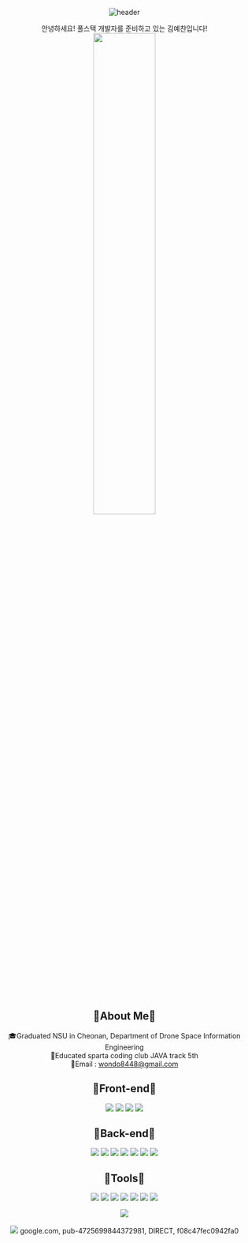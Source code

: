 <div align="center">
  
![header](https://capsule-render.vercel.app/api?type=waving&color=gradient&height=250&section=header&text=Hi%20YECHAN&fontSize=90)

안녕하세요! 풀스택 개발자를 준비하고 있는 김예찬입니다!<br>
<img src="https://user-images.githubusercontent.com/98381511/177118622-fa4a4ed6-fa33-401a-a29e-743bc9349228.gif" width="50%">

<h2>🎈About Me🎈</h2>

🎓Graduated NSU in Cheonan, Department of Drone Space Information Engineering<br>
📜Educated sparta coding club JAVA track 5th<br>
💌Email : wondo8448@gmail.com<br>

<h2>🎈Front-end🎈</h2>

<img src="https://img.shields.io/badge/HTML5-E34F26?style=flat&logo=HTML5&logoColor=white"/>
<img src="https://img.shields.io/badge/CSS3-1572B6?style=flat&logo=CSS3&logoColor=white"/>
<img src="https://img.shields.io/badge/JavaScript-F7DF1E?style=flat&logo=JavaScript&logoColor=white"/>
<img src="https://img.shields.io/badge/jQuery-0769AD?style=flat&logo=jQuery&logoColor=white"/>

<h2>🎈Back-end🎈</h2>

<img src="https://img.shields.io/badge/Java-007396?style=flat&logo=Java&logoColor=white" />
<img src="https://img.shields.io/badge/Oracle-F80000?style=flat&logo=Oracle&logoColor=white"/>
<img src="https://img.shields.io/badge/MySQL-4479A1?style=flat&logo=MySQL&logoColor=white"/>
<img src="https://img.shields.io/badge/MairaDB-003545?style=flat&logo=MairaDB&logoColor=white"/>
<img src="https://img.shields.io/badge/JSP-339933?style=flat&logo=JSP&logoColor=white"/>
<img src="https://img.shields.io/badge/Mybatis-0C0C0E?style=flat&logo=Mybatis&logoColor=white"/>
<img src="https://img.shields.io/badge/Spring Boot-6DB33F?style=flat&logo=Spring Boot&logoColor=white" />

<h2>🎈Tools🎈</h2>
<img src="https://img.shields.io/badge/Eclipse-2C2255?style=flat&logo=Eclipse&logoColor=white"/>
<img src="https://img.shields.io/badge/DBeaver-382923?style=flat&logo=DBeaver&logoColor=white"/>
<img src="https://img.shields.io/badge/Git-F05032?style=flat&logo=Git&logoColor=white"/>
<img src="https://img.shields.io/badge/GitHub-181717?style=flat&logo=GitHub&logoColor=white"/>
<img src="https://img.shields.io/badge/Figma-F24E1E?style=flat&logo=Figma&logoColor=white"/>
<img src="https://img.shields.io/badge/Intellij IDEA-000000?style=flat&logo=Intellij IDEA&logoColor=white"/>
<img src="https://img.shields.io/badge/Visual Studio Code-007ACC?style=flat&logo=Visual Studio Code&logoColor=white"/>

	
<img src="https://github-readme-stats.vercel.app/api/top-langs/?username=wondo8449&layout=compact"><br><br>
<img src="https://github-readme-stats.vercel.app/api?username=wondo8449&show_icons=true">
google.com, pub-4725699844372981, DIRECT, f08c47fec0942fa0
</div>
